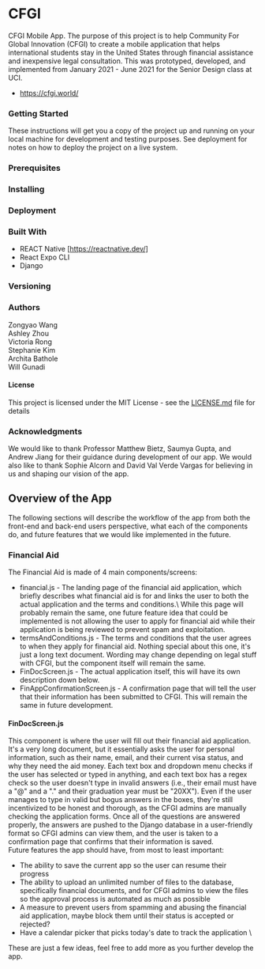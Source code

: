 # CFGI

CFGI Mobile App. The purpose of this project is to help Community For Global Innovation (CFGI) to create a mobile application that helps international students stay in the United States through financial assistance and inexpensive legal consultation. This was prototyped, developed, and implemented from January 2021 - June 2021 for the Senior Design class at UCI. 
* https://cfgi.world/

### Getting Started
These instructions will get you a copy of the project up and running on your local machine for development and testing purposes. See deployment for notes on how to deploy the project on a live system.

### Prerequisites


### Installing


### Deployment


### Built With
* REACT Native [https://reactnative.dev/]
* React Expo CLI
* Django

### Versioning



### Authors
Zongyao Wang <br />
Ashley Zhou <br />
Victoria Rong <br />
Stephanie Kim <br />
Archita Bathole <br />
Will Gunadi <br />

#### License
This project is licensed under the MIT License - see the [LICENSE.md](LICENSE.md) file for details

### Acknowledgments
We would like to thank Professor Matthew Bietz, Saumya Gupta, and Andrew Jiang for their guidance during development of our app. We would also like to thank Sophie Alcorn and David Val Verde Vargas for believing in us and shaping our vision of the app. 


## Overview of the App
The following sections will describe the workflow of the app from both the front-end and back-end users perspective, what each of the components do, and future features that we would like implemented in the future. 

### Financial Aid
The Financial Aid is made of 4 main components/screens:
* financial.js - The landing page of the financial aid application, which briefly describes what financial aid is for and links the user to both the actual application and the terms and conditions.\ 
While this page will probably remain the same, one future feature idea that could be implemented is not allowing the user to apply for financial aid while their application is being reviewed to prevent spam and exploitation.  
* termsAndConditions.js - The terms and conditions that the user agrees to when they apply for financial aid. Nothing special about this one, it's just a long text document. Wording may change depending on legal stuff with CFGI, but the component itself will remain the same.  
* FinDocScreen.js - The actual application itself, this will have its own description down below. 
* FinAppConfirmationScreen.js - A confirmation page that will tell the user that their information has been submitted to CFGI. This will remain the same in future development.
#### FinDocScreen.js
This component is where the user will fill out their financial aid application. It's a very long document, but it essentially asks the user for personal information, such as their name, email, and their current visa status, and why they need the aid money. Each text box and dropdown menu checks if the user has selected or typed in anything, and each text box has a regex check so the user doesn't type in invalid answers (i.e., their email must have a "@" and a "." and their graduation year must be "20XX"). Even if the user manages to type in valid but bogus answers in the boxes, they're still incentivized to be honest and thorough, as the CFGI admins are manually checking the application forms. Once all of the questions are answered properly, the answers are pushed to the Django database in a user-friendly format so CFGI admins can view them, and the user is taken to a confirmation page that confirms that their information is saved. \
Future features the app should have, from most to least important:
* The ability to save the current app so the user can resume their progress
* The ability to upload an unlimited number of files to the database, specifically financial documents, and for CFGI admins to view the files so the approval process is automated as much as possible
* A measure to prevent users from spamming and abusing the financial aid application, maybe block them until their status is accepted or rejected?
* Have a calendar picker that picks today's date to track the application \

These are just a few ideas, feel free to add more as you further develop the app. 

